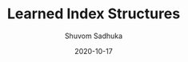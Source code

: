 ---
layout: post
title: "Learned Index Structures"
author: "Shuvom Sadhuka"
presenter: "Shuvom Sadhuka"
date:  2020-10-17 
categories: [ML, data structures, algorithms]
papers:
- name: "The Case for Learned Index Structures"
  link: "https://arxiv.org/abs/1712.01208"
---